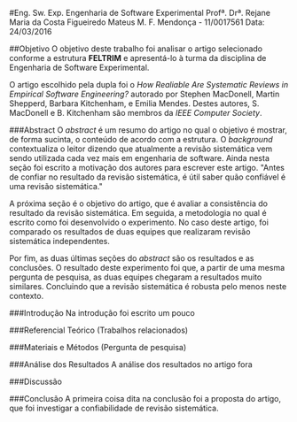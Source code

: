 #Eng. Sw. Exp.
Engenharia de Software Experimental
Profª. Drª. Rejane Maria da Costa Figueiredo
Mateus M. F. Mendonça - 11/0017561
Data: 24/03/2016

##Objetivo
O objetivo deste trabalho foi analisar o artigo selecionado conforme a estrutura **FELTRIM** e apresentá-lo à turma da disciplina de Engenharia de Software Experimental.

O artigo escolhido pela dupla foi o *How Realiable Are Systematic Reviews in Empirical Software Engineering?* autorado por Stephen MacDonell, Martin Shepperd, Barbara Kitchenham, e Emilia Mendes. Destes autores, S. MacDonell e B. Kitchenham são membros da *IEEE Computer Society*.

###Abstract
O *abstract* é um resumo do artigo no qual o objetivo é mostrar, de forma sucinta, o conteúdo de acordo com a estrutura. O *background* contextualiza o leitor dizendo que atualmente a revisão sistemática vem sendo utilizada cada vez mais em engenharia de software. Ainda nesta seção foi escrito a motivação dos autores para escrever este artigo. "Antes de confiar no resultado da revisão sistemática, é útil saber quão confiável é uma revisão sistemática."

A próxima seção é o objetivo do artigo, que é avaliar a consistência do resultado da revisão sistemática. Em seguida, a metodologia no qual é escrito como foi desenvolvido o experimento. No caso deste artigo, foi comparado os resultados de duas equipes que realizaram revisão sistemática independentes.

Por fim, as duas últimas seções do *abstract* são os resultados e as conclusões. O resultado deste experimento foi que, a partir de uma mesma pergunta de pesquisa, as duas equipes chegaram a resultados muito similares. Concluindo que a revisão sistemática é robusta pelo menos neste contexto.

###Introdução
Na introdução foi escrito um pouco

###Referencial Teórico (Trabalhos relacionados)

###Materiais e Métodos (Pergunta de pesquisa)

###Análise dos Resultados
A análise dos resultados no artigo fora

###Discussão

###Conclusão
A primeira coisa dita na conclusão foi a proposta do artigo, que foi investigar a confiabilidade de revisão sistemática.

<!--

- Contexto; (o que tem na Introdução? )
(como foram descritos o problema, as lacunas, o objetivo e a metodologia na Introdução?)
    - Background - Revisão bibliográfica?
    - Lacunas;
    - Objetivo do trabalho;
    - Metodologia de pesquisa adotada;
    - Organização do Trabalho
- Referencial Teórico; (quais são os pilares do trabalho proposto, como vcs estudantes percebem a diferença entre a revisão bibliográfica e referencial teórico?)
- Materiais e Método; (detalhar como apresentaram os materiais e o método: processo metodológico, coleta de dados, análise de dados, escrita dos resultados)
- Resultados; (como, ao coletar, analisaram os dados? Como escreveram sobre isso?
- Conclusão; e ( o que concluem de fato? O que foi diferente do apresentado na análise de dados?) (Tem citação na conclusão?)
- Palavras-chave (quais são?)
**Material da Feltrim no moodle**

###Contexto

####Background
Qual o cenário do trabalho que foi feito?
Revisão Teórica: Aqueles atores do artigo estão se embasando em que publicações, filosofias, processos, conceitos. != Revisão Bibliográfica

Embora tenha várias ferramentas,emq ual que eu estou ....

"Eu sei o que tá acontecendo no mundo."

Revisão bibliográfica: Tá na introdução. tira uma foto de tudo. máximo que consegue falar sobre as pesquisas sobre o que eu tô tratando no artigo. Não entra em detalhes. Sem tomar partido

Referencial teórico: é detalhado. Tomei um patido, exclui minha filosofia de vida, e detalho a filosofia.

####Lacunas
Falhas, coisas que estão por realizar, os problemas...

####Objetivo do trabalho
Escolha um problema e faz bem feito
Diz qual o objetivo dado a LAcuna.

####Metodologia de pesquisa adotada
Dado a lacuna, escolha a metodologia.
limitações, até onde pode ir, até onde não.
O que tem que respeitar, prazo valores...
Analisamos outros kanbans, em outros países.
A partir dessa base, propõe algo.
Buscou as características do órgão para propôr..
Pesquisa descritiva -> Pesquisa experimental
Longitudinal leva tempo
Avaliar viabilidade para o aluno

Escolha metodológica
Descritiva, experimental.

Material -> meu órgao é o TCU
meu objeto é o portal da unb/fga
Objeto é o material

O que eu vou fazer, e com o quê?

Quali? Quanti? Quali e Quanti?

####Resultados


####Conclusão
Começa com resumo.
-->

